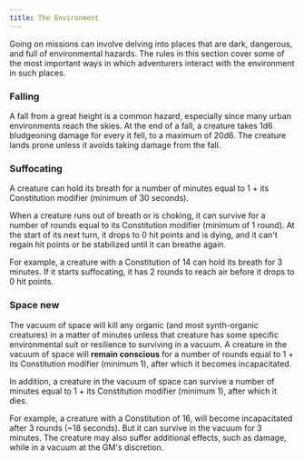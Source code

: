 ```yaml
---
title: The Environment
---
```

Going on missions can involve delving into places that are dark, dangerous, and full of environmental hazards. The rules
in this section cover some of the most important ways in which adventurers interact with the environment in such places.

### Falling
A fall from a great height is a common hazard, especially since many urban environments reach the skies. At the end of a
fall, a creature takes 1d6 bludgeoning damage for every <me-distance length="10" /> it fell, to a maximum of 20d6. The creature
lands prone unless it avoids taking damage from the fall.

### Suffocating
A creature can hold its breath for a number of minutes equal to 1 + its Constitution modifier (minimum of 30 seconds).

When a creature runs out of breath or is choking, it can survive for a number of rounds equal to its Constitution modifier
(minimum of 1 round). At the start of its next turn, it drops to 0 hit points and is dying, and it can't regain hit
points or be stabilized until it can breathe again.

For example, a creature with a Constitution of 14 can hold its breath for 3 minutes. If it starts suffocating, it has 2
rounds to reach air before it drops to 0 hit points.

### Space <v-chip color="info" small>new</v-chip>
The vacuum of space will kill any organic (and most synth-organic creatures) in a matter of minutes unless that creature
has some specific environmental suit or resilience to surviving in a vacuum. A creature in the vacuum of space
will __remain conscious__ for a number of rounds equal to 1 + its Constitution modifier (minimum 1), after which it becomes
incapacitated.

In addition, a creature in the vacuum of space can survive a number of minutes equal to 1 + its Constitution
modifier (minimum 1), after which it dies.

For example, a creature with a Constitution of 16, will become incapacitated after 3 rounds (~18 seconds).
But it can survive in the vacuum for 3 minutes. The creature may also suffer additional effects, such as damage, while in
a vacuum at the GM's discretion.

<me-source-reference pages="86-87"></me-source-reference>

